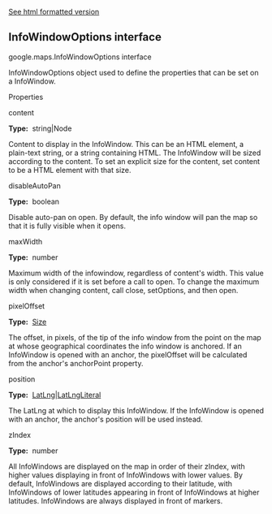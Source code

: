 [See html formatted version](https://huasofoundries.github.io/google-maps-documentation/InfoWindowOptions.html)


InfoWindowOptions interface
---------------------------

google.maps.InfoWindowOptions interface

InfoWindowOptions object used to define the properties that can be set on a InfoWindow.

Properties

content

**Type:**  string|Node

Content to display in the InfoWindow. This can be an HTML element, a plain-text string, or a string containing HTML. The InfoWindow will be sized according to the content. To set an explicit size for the content, set content to be a HTML element with that size.

disableAutoPan

**Type:**  boolean

Disable auto-pan on open. By default, the info window will pan the map so that it is fully visible when it opens.

maxWidth

**Type:**  number

Maximum width of the infowindow, regardless of content's width. This value is only considered if it is set before a call to open. To change the maximum width when changing content, call close, setOptions, and then open.

pixelOffset

**Type:**  [Size](https://github.com/amenadiel/google-maps-documentation/blob/master/docs/Size.md)

The offset, in pixels, of the tip of the info window from the point on the map at whose geographical coordinates the info window is anchored. If an InfoWindow is opened with an anchor, the pixelOffset will be calculated from the anchor's anchorPoint property.

position

**Type:**  [LatLng](https://github.com/amenadiel/google-maps-documentation/blob/master/docs/LatLng.md)|[LatLngLiteral](https://github.com/amenadiel/google-maps-documentation/blob/master/docs/LatLngLiteral.md)

The LatLng at which to display this InfoWindow. If the InfoWindow is opened with an anchor, the anchor's position will be used instead.

zIndex

**Type:**  number

All InfoWindows are displayed on the map in order of their zIndex, with higher values displaying in front of InfoWindows with lower values. By default, InfoWindows are displayed according to their latitude, with InfoWindows of lower latitudes appearing in front of InfoWindows at higher latitudes. InfoWindows are always displayed in front of markers.